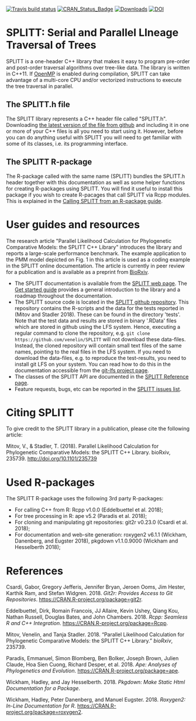 
<!-- README.md is generated from README.Rmd. Please edit that file -->
[![Travis build status](https://travis-ci.org/venelin/SPLITT.svg?branch=master)](https://travis-ci.org/venelin/SPLITT) [![CRAN\_Status\_Badge](http://www.r-pkg.org/badges/version/SPLITT?color=blue)](http://cran.rstudio.com/package=SPLITT) [![Downloads](http://cranlogs.r-pkg.org/badges/SPLITT?color=blue)](http://cran.rstudio.com/package=SPLITT) [![DOI](https://zenodo.org/badge/159803456.svg)](https://zenodo.org/badge/latestdoi/159803456)

SPLITT: Serial and Parallel LIneage Traversal of Trees
======================================================

SPLITT is a one-header C++ library that makes it easy to program pre-order and post-order traversal algorithms over tree-like data. The library is written in C++11. If [OpenMP](https://www.openmp.org) is enabled during compilation, SPLITT can take advantage of a multi-core CPU and/or vectorized instructions to execute the tree traversal in parallel.

The SPLITT.h file
-----------------

The SPLITT library represents a C++ header file called "SPLITT.h". Downloading [the latest version of the file from github](https://github.com/venelin/SPLITT/raw/master/src/SPLITT.h) and including it in one or more of your C++ files is all you need to start using it. However, before you can do anything useful with SPLITT you will need to get familiar with some of its classes, i.e. its programming interface.

The SPLITT R-package
--------------------

The R-package called with the same name (SPLITT) bundles the SPLITT.h header together with this documentation as well as some helper functions for creating R-packages using SPLITT. You will find it useful to install this package if you wish to create R-pacages that call SPLITT via Rcpp modules. This is explained in the [Calling SPLITT from an R-package guide](https://venelin.github.io/SPLITT/articles/SPLITTRcppModules.html).

User guides and resources
=========================

The research article "Parallel Likelihood Calculation for Phylogenetic Comparative Models: the SPLITT C++ Library" introduces the library and reports a large-scale performance benchmark. The example application to the PMM model depicted on Fig. 1 in this article is used as a coding example in the SPLITT online documentation. The article is currently in peer review for a publication and is available as a preprint from [BioRxiv](https://www.biorxiv.org/content/early/2018/10/29/235739).

-   The SPLITT documentation is available from the [SPLITT web page](https://venelin.github.io/SPLITT). The [Get started guide](https://venelin.github.io/SPLITT/articles/SPLITT.html) provides a general introduction to the library and a roadmap throughout the documentation.
-   The SPLITT source code is located in the [SPLITT github repository](https://github.com/venelin/SPLITT). This repository contains the R-scripts and the data for the tests reported in (Mitov and Stadler 2018). These can be found in the directory 'tests'. Note that the test data and results are stored in binary '.RData' files which are stored in github using the LFS system. Hence, executing a regular command to clone the repository, e.g. `git clone https://github.com/venelin/SPLITT` will not download these data-files. Instead, the cloned repository will contain small text files of the same names, pointing to the real files in the LFS system. If you need to download the data-files, e.g. to reproduce the test-results, you need to install git LFS on your system. You can read how to do this in the documentation accessible from the [git-lfs project page](https://github.com/git-lfs/git-lfs).
-   The classes of the SPLITT API are documented in the [SPLITT Reference page](https://venelin.github.io/SPLITT/reference/SPLITT.html).
-   Feature requests, bugs, etc can be reported in the [SPLITT issues list](https://github.com/venelin/SPLITT/issues).

Citing SPLITT
=============

To give credit to the SPLITT library in a publication, please cite the following article:

Mitov, V., & Stadler, T. (2018). Parallel Likelihood Calculation for Phylogenetic Comparative Models: the SPLITT C++ Library. bioRxiv, 235739. <http://doi.org/10.1101/235739>

Used R-packages
===============

The SPLITT R-package uses the following 3rd party R-packages:

-   For calling C++ from R: Rcpp v1.0.0 (Eddelbuettel et al. 2018);
-   For tree processing in R: ape v5.2 (Paradis et al. 2018);
-   For cloning and manipulating git repositories: git2r v0.23.0 (Csardi et al. 2018);
-   For documentation and web-site generation: roxygen2 v6.1.1 (Wickham, Danenberg, and Eugster 2018), pkgdown v1.1.0.9000 (Wickham and Hesselberth 2018);

References
==========

Csardi, Gabor, Gregory Jefferis, Jennifer Bryan, Jeroen Ooms, Jim Hester, Karthik Ram, and Stefan Widgren. 2018. *Git2r: Provides Access to Git Repositories*. <https://CRAN.R-project.org/package=git2r>.

Eddelbuettel, Dirk, Romain Francois, JJ Allaire, Kevin Ushey, Qiang Kou, Nathan Russell, Douglas Bates, and John Chambers. 2018. *Rcpp: Seamless R and C++ Integration*. <https://CRAN.R-project.org/package=Rcpp>.

Mitov, Venelin, and Tanja Stadler. 2018. “Parallel Likelihood Calculation for Phylogenetic Comparative Models: the SPLITT C++ Library.” *bioRxiv*, 235739.

Paradis, Emmanuel, Simon Blomberg, Ben Bolker, Joseph Brown, Julien Claude, Hoa Sien Cuong, Richard Desper, et al. 2018. *Ape: Analyses of Phylogenetics and Evolution*. <https://CRAN.R-project.org/package=ape>.

Wickham, Hadley, and Jay Hesselberth. 2018. *Pkgdown: Make Static Html Documentation for a Package*.

Wickham, Hadley, Peter Danenberg, and Manuel Eugster. 2018. *Roxygen2: In-Line Documentation for R*. <https://CRAN.R-project.org/package=roxygen2>.
